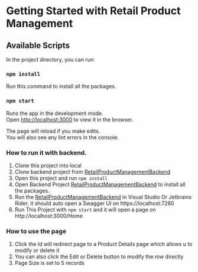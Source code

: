 # Getting Started with Retail Product Management

## Available Scripts

In the project directory, you can run:
### `npm install`

Run this command to install all the packages.


### `npm start`

Runs the app in the development mode.\
Open [http://localhost:3000](http://localhost:3000) to view it in the browser.

The page will reload if you make edits.\
You will also see any lint errors in the console.

### How to run it with backend.
1. Clone this project into local
2. Clone backend project from [RetailProductManagementBackend](https://github.com/zsw12abc/RetailProductManagementBackend)
3. Open this project and run `npm install`
4. Open Backend Project [RetailProductManagementBackend](https://github.com/zsw12abc/RetailProductManagementBackend) to install all the packages.
5. Run the [RetailProductManagementBackend](https://github.com/zsw12abc/RetailProductManagementBackend) in Visual Studio Or Jetbrains Rider, it should auto open a Swagger UI on https://localhost:7260
6. Run This Project with `npm start` and it will open a page on http://localhost:3000/Home

### How to use the page
1. Click the Id will redirect page to a Product Details page which allows u to modify or delete it
2. You can also click the Edit or Delete button to modify the row directly
3. Page Size is set to 5 records


